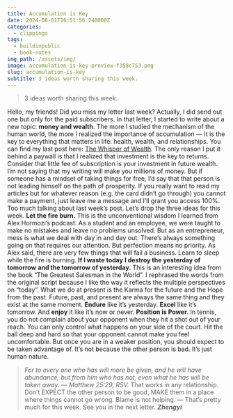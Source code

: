 ```yaml
---
title: Accumulation is Key
date: 2024-08-01T16:51:56.248000Z
categories:
  - clippings
tags:
  - buildinpublic
  - book-notes
img_path: /assets/img/
image: accumulation-is-key-preview-f358c753.png
slug: accumulation-is-key
subtitle: 3 ideas worth sharing this week.
---
```


> 3 ideas worth sharing this week.

Hello, my friends!
Did you miss my letter last week? Actually, I did send out one but only for the paid subscribers. In that letter, I started to write about a new topic: **money and wealth**. 
The more I studied the mechanism of the human world, the more I realized the importance of accumulation — It is the key to everything that matters in life: health, wealth, and relationships.
You can find my last post here: [The Whisper of Wealth](https://zhengyishen.substack.com/p/the-whisper-of-wealth). The only reason I put it behind a paywall is that I realized that investment is the key to returns. Consider that little fee of subscription is your investment in future wealth. I’m not saying that my writing will make you millions of money. But if someone has a mindset of taking things for free, I’d say that that person is not leading himself on the path of prosperity. If you really want to read my articles but for whatever reason (e.g. the card didn’t go through) you cannot make a payment, just leave me a message and I’ll grant you access 100%.
Too much talking about last week’s post. Let’s drop the three ideas for this week.
**Let the fire burn.**
This is the unconventional wisdom I learned from Alex Hormozi’s podcast. 
As a student and an employee, we were taught to make no mistakes and leave no problems unsolved.
But as an entrepreneur, mess is what we deal with day in and day out. There’s always something going on that requires our attention. 
But perfection means no priority. 
As Alex said, there are very few things that will fail a business. 
Learn to sleep while the fire is burning.
**If I waste today**
**I destroy the yesterday of tomorrow**
**and the tomorrow of yesterday.**
This is an interesting idea from the book “The Greatest Salesman in the World”. 
I rephrased the words from the original script because I like the way it reflects the multiple perspectives on “today”.
What we do at present is the Karma for the future and the Hope from the past. 
Future, past, and present are always the same thing and they exist at the same moment.
**Endure** like it’s yesterday.
**Excel** like it’s tomorrow.
And **enjoy** it like it’s now or never.
**Position is Power.**
In tennis, you do not complain about your opponent when they hit a shot out of your reach. You can only control what happens on your side of the court. Hit the ball deep and hard so that your opponent cannot make you feel uncomfortable. 
But once you are in a weaker position, you should expect to be taken advantage of. It’s not because the other person is bad. It’s just human nature.
> _For to every one who has will more be given, and he will have abundance; but from him who has not, even what he has will be taken away. — Matthew 25:29, RSV._
That works in any relationship. 
Don’t EXPECT the other person to be good, MAKE them in a place where things cannot go wrong. 
Blame is not helping.
—
That’s pretty much for this week. See you in the next letter.
_**Zhengyi**_
